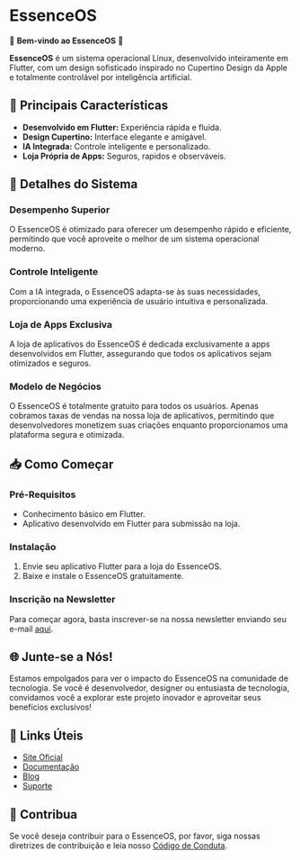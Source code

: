 # EssenceOS

🚀 **Bem-vindo ao EssenceOS** 🚀

**EssenceOS** é um sistema operacional Linux, desenvolvido inteiramente em Flutter, com um design sofisticado inspirado no Cupertino Design da Apple e totalmente controlável por inteligência artificial.

## 🌟 Principais Características

- **Desenvolvido em Flutter:** Experiência rápida e fluida.
- **Design Cupertino:** Interface elegante e amigável.
- **IA Integrada:** Controle inteligente e personalizado.
- **Loja Própria de Apps:** Seguros, rapidos e observáveis.

## 🔧 Detalhes do Sistema

### Desempenho Superior
O EssenceOS é otimizado para oferecer um desempenho rápido e eficiente, permitindo que você aproveite o melhor de um sistema operacional moderno.

### Controle Inteligente
Com a IA integrada, o EssenceOS adapta-se às suas necessidades, proporcionando uma experiência de usuário intuitiva e personalizada.

### Loja de Apps Exclusiva
A loja de aplicativos do EssenceOS é dedicada exclusivamente a apps desenvolvidos em Flutter, assegurando que todos os aplicativos sejam otimizados e seguros.

### Modelo de Negócios
O EssenceOS é totalmente gratuito para todos os usuários. Apenas cobramos taxas de vendas na nossa loja de aplicativos, permitindo que desenvolvedores monetizem suas criações enquanto proporcionamos uma plataforma segura e otimizada.

## 📥 Como Começar

### Pré-Requisitos
- Conhecimento básico em Flutter.
- Aplicativo desenvolvido em Flutter para submissão na loja.

### Instalação
1. Envie seu aplicativo Flutter para a loja do EssenceOS.
2. Baixe e instale o EssenceOS gratuitamente.

### Inscrição na Newsletter
Para começar agora, basta inscrever-se na nossa newsletter enviando seu e-mail [aqui](#).

## 🌐 Junte-se a Nós!

Estamos empolgados para ver o impacto do EssenceOS na comunidade de tecnologia. Se você é desenvolvedor, designer ou entusiasta de tecnologia, convidamos você a explorar este projeto inovador e aproveitar seus benefícios exclusivos!

## 🔗 Links Úteis

- [Site Oficial](#)
- [Documentação](#)
- [Blog](#)
- [Suporte](#)

## 📣 Contribua

Se você deseja contribuir para o EssenceOS, por favor, siga nossas diretrizes de contribuição e leia nosso [Código de Conduta](#).
